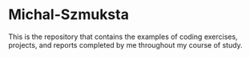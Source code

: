 # Michal-Szmuksta
This is the repository that contains the examples of coding exercises, projects, and reports completed by me throughout my course of study.
